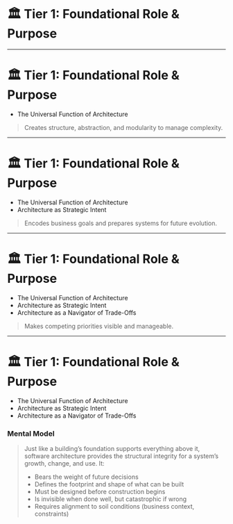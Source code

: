 # 🏛 Tier 1: Foundational Role & Purpose

<!--
These dimensions define what architecture is and why it matters. 

Without a strong foundation, architecture drifts into either reactive decision-making or excessive documentation with no strategic clarity.
-->

---

# 🏛 Tier 1: Foundational Role & Purpose

- The Universal Function of Architecture

> Creates structure, abstraction, and modularity to manage complexity.
<!--
Architecture establishes the foundational order that allows systems to grow, evolve, and interoperate. 

At its core, architecture is about making the system understandable and governable. It enables scalability by defining the 
boundaries within which systems and teams operate. It reduces complexity by introducing abstraction and modularity. 

It enhances security by designing with threats and isolation in mind. And it mitigates risk by forcing deliberate decisions 
early before they become expensive to undo.
-->

--- 

# 🏛 Tier 1: Foundational Role & Purpose

- The Universal Function of Architecture
- Architecture as Strategic Intent
>  Encodes business goals and prepares systems for future evolution.

<!--
Architecture is more than technical structure it is a reflection of strategic choices. 

A well-architected system encodes business priorities: 
- whether to favor speed, 
- resilience, extensibility, 
- or interoperability. 

In many cases, architecture must support not just current operations, but future shifts in product direction, regulatory needs, or market expansion. 

Architecture, when intentional, becomes a form of strategic alignment that allows systems to flex without fracturing.
-->


--- 

# 🏛 Tier 1: Foundational Role & Purpose

- The Universal Function of Architecture
- Architecture as Strategic Intent
- Architecture as a Navigator of Trade-Offs
> Makes competing priorities visible and manageable.

<!-- 
Every architectural decision implies a set of trade-offs. A decision that optimizes for performance might sacrifice portability. 

Choosing a simpler architecture might reduce flexibility for future changes. 

Architecture gives teams a structured way to make these trade-offs intentionally, aligning with business objectives and technical constraints. 

The role of the architect is not to eliminate trade-offs, but to make them visible, reasoned, and aligned with long-term value.
-->

--- 

# 🏛 Tier 1: Foundational Role & Purpose

- The Universal Function of Architecture
- Architecture as Strategic Intent
- Architecture as a Navigator of Trade-Offs

### Mental Model
> Just like a building’s foundation supports everything above it, software architecture provides the structural integrity for a system’s growth, change, and use. 
> It:
> - Bears the weight of future decisions
> - Defines the footprint and shape of what can be built
> - Must be designed before construction begins
> - Is invisible when done well, but catastrophic if wrong
> - Requires alignment to soil conditions (business context, constraints)
